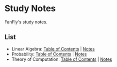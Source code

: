 Study Notes
===
FanFly's study notes.

## List

* Linear Algebra: [Table of Contents](linear-algebra) | [Notes](linear-algebra/linear-algebra.pdf)
* Probability: [Table of Contents](probability) | [Notes](probability/probability.pdf)
* Theory of Computation: [Table of Contents](theory-of-computation) | [Notes](theory-of-computation/theory-of-computation.pdf)